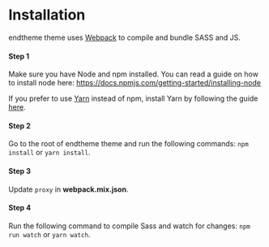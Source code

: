 # Installation

endtheme theme uses [Webpack](https://webpack.js.org) to compile and bundle SASS and JS.

#### Step 1
Make sure you have Node and npm installed. 
You can read a guide on how to install node here: https://docs.npmjs.com/getting-started/installing-node

If you prefer to use [Yarn](https://yarnpkg.com) instead of npm, install Yarn by following the guide [here](https://yarnpkg.com/docs/install).

#### Step 2
Go to the root of endtheme theme and run the following commands: `npm install` or `yarn install`.

#### Step 3
Update `proxy` in **webpack.mix.json**.

#### Step 4
Run the following command to compile Sass and watch for changes: `npm run watch` or `yarn watch`.
